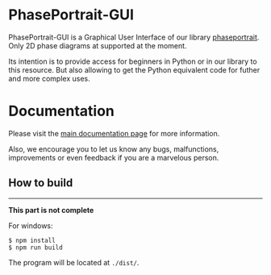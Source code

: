 # PhasePortrait-GUI

PhasePortrait-GUI is a Graphical User Interface of our library [phaseportrait](https://github.com/phaseportrait/phaseportrait). Only 2D phase diagrams at supported at the moment.

Its intention is to provide access for beginners in Python or in our library to this resource. But also allowing to get the Python equivalent code for futher and more complex uses.

# Documentation
Please visit the   [main documentation page](https://phaseportrait.github.io/) for more information.

Also, we encourage you to let us know any bugs, malfunctions, improvements or even feedback if you are a marvelous person.

## How to build
_______________
**This part is not complete**

For windows:
```
$ npm install
$ npm run build
```

The program will be located at `./dist/`. 